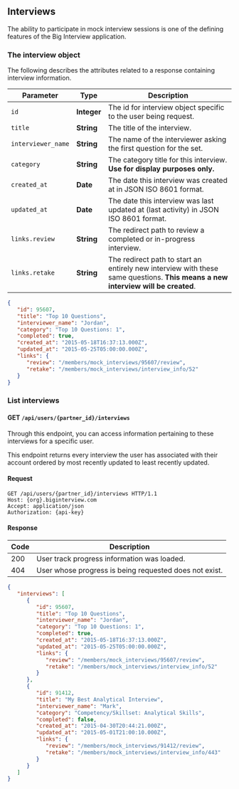 ## Interviews

The ability to participate in mock interview sessions is one of the defining
features of the Big Interview application.

### The interview object

The following describes the attributes related to a response containing
interview information.

| Parameter | Type | Description |
|-----------|------|-------------|
| `id` | **Integer** | The id for interview object specific to the user being request. |
| `title` | **String** | The title of the interview. |
| `interviewer_name` | **String** | The name of the interviewer asking the first question for the set. |
| `category` | **String** | The category title for this interview. **Use for display purposes only.** |
| `created_at` | **Date** | The date this interview was created at in JSON ISO 8601 format.
| `updated_at` | **Date** | The date this interview was last updated at (last activity) in JSON ISO 8601 format.
| `links.review` | **String** | The redirect path to review a completed or in-progress interview. |
| `links.retake` | **String** | The redirect path to start an entirely new interview with these same questions. **This means a new interview will be created**. |

```json
{
   "id": 95607,
   "title": "Top 10 Questions",
   "interviewer_name": "Jordan",
   "category": "Top 10 Questions: 1",
   "completed": true,
   "created_at": "2015-05-18T16:37:13.000Z",
   "updated_at": "2015-05-25T05:00:00.000Z",
   "links": {
      "review": "/members/mock_interviews/95607/review",
      "retake": "/members/mock_interviews/interview_info/52"
   }
}
```

### List interviews

<h4 class="request-type">
  <span class="label get">GET</span>
  <code>/api/users/{partner_id}/interviews</code>
</h4>

Through this endpoint, you can access information pertaining to these interviews for a specific user.

<div class="alert alert-info">
  This endpoint returns every interview the user has associated with their
  account ordered by most recently updated to least recently updated.
</div>

#### Request

```http
GET /api/users/{partner_id}/interviews HTTP/1.1
Host: {org}.biginterview.com
Accept: application/json
Authorization: {api-key}
```

#### Response

| Code | Description |
|------|-------------|
| 200 | User track progress information was loaded. |
| 404 | User whose progress is being requested does not exist. |

```json
{
   "interviews": [
      {
         "id": 95607,
         "title": "Top 10 Questions",
         "interviewer_name": "Jordan",
         "category": "Top 10 Questions: 1",
         "completed": true,
         "created_at": "2015-05-18T16:37:13.000Z",
         "updated_at": "2015-05-25T05:00:00.000Z",
         "links": {
            "review": "/members/mock_interviews/95607/review",
            "retake": "/members/mock_interviews/interview_info/52"
         }
      },
      {
         "id": 91412,
         "title": "My Best Analytical Interview",
         "interviewer_name": "Mark",
         "category": "Competency/Skillset: Analytical Skills",
         "completed": false,
         "created_at": "2015-04-30T20:44:21.000Z",
         "updated_at": "2015-05-01T21:00:10.000Z",
         "links": {
            "review": "/members/mock_interviews/91412/review",
            "retake": "/members/mock_interviews/interview_info/443"
         }
      }
   ]
}
```

[anon]: #anonymous-users
[user-id]: #user-id
[user-create]: #create-refresh-a-user
